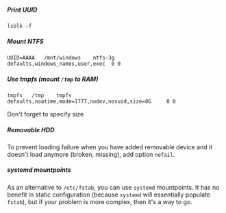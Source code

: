 
##### Print UUID
`lsblk -f`

##### Mount NTFS
```
UUID=AAAA   /mnt/windows    ntfs-3g     defaults,windows_names,user,exec  0 0
```

##### Use tmpfs (mount `/tmp` to RAM)
```
tmpfs   /tmp    tmpfs   defaults,noatime,mode=1777,nodev,nosuid,size=8G     0 0
```
Don't forget to specify size

##### Removable HDD
To prevent loading failure when you have added removable device and it doesn't load anymore (broken, missing), add option `nofail`.


##### systemd mountpoints
As an alternative to `/etc/fstab`, you can use `systemd` mountpoints. It has no benefit in static configuration (because `systemd` will essentially populate `fstab`), but if your problem is more complex, then it's a way to go.
